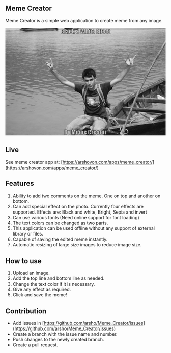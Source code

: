 ## Meme Creator

Meme Creator is a simple web application to create meme from any image.

![demo/sho_gray.png](demo/sho_gray.png)

## Live

See meme creator app at: [https://arshovon.com/apps/meme_creator/](https://arshovon.com/apps/meme_creator/)


## Features

<ol>
<li>Ability to add two comments on the meme. One on top and another on bottom.</li>
<li>Can add special effect on the photo. Currently four effects are supported.
Effects are: Black and white, Bright, Sepia and invert</li>
<li>Can use various fonts (Need online support for font loading)</li>
<li>The text colors can be changed as two parts.</li>
<li>This application can be used offline without any support of external library or files.</li>
<li>Capable of saving the edited meme instantly.</li>
<li>Automatic resizing of large size images to reduce image size.</li>
</ol>

## How to use

<ol>
<li>Upload an image.</li>
<li>Add the top line and bottom line as needed.</li>
<li>Change the text color if it is necessary.</li>
<li>Give any effect as required.</li>
<li>Click and save the meme!</li>
</ol>

## Contribution

- Add issues in [https://github.com/arsho/Meme_Creator/issues](https://github.com/arsho/Meme_Creator/issues)
- Create a branch with the issue name and number.
- Push changes to the newly created branch.
- Create a pull request.
